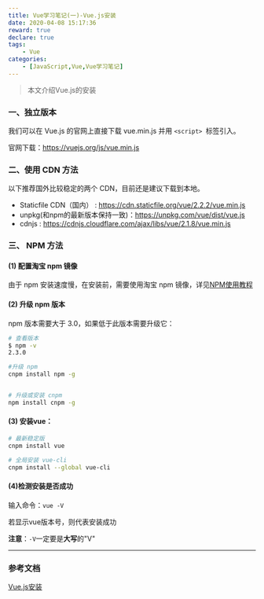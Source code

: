 ```yaml
---
title: Vue学习笔记(一)-Vue.js安装
date: 2020-04-08 15:17:36
reward: true
declare: true
tags: 
	- Vue
categories: 
	- [JavaScript,Vue,Vue学习笔记]
---
```


> 本文介绍Vue.js的安装

### 一、独立版本

我们可以在 Vue.js 的官网上直接下载 vue.min.js 并用 ``<script> ``标签引入。

官网下载：https://vuejs.org/js/vue.min.js

### 二、使用 CDN 方法

以下推荐国外比较稳定的两个 CDN，目前还是建议下载到本地。

* Staticfile CDN（国内） : https://cdn.staticfile.org/vue/2.2.2/vue.min.js
* unpkg(和npm的最新版本保持一致)：https://unpkg.com/vue/dist/vue.js
* cdnjs : https://cdnjs.cloudflare.com/ajax/libs/vue/2.1.8/vue.min.js

<!--more-->

### 三、 NPM 方法

#### (1) 配置淘宝 npm 镜像

由于 npm 安装速度慢，在安装前，需要使用淘宝 npm 镜像，详见[NPM使用教程](NPM使用教程.md)

#### (2) 升级 npm 版本

npm 版本需要大于 3.0，如果低于此版本需要升级它：

```sh
# 查看版本
$ npm -v
2.3.0

#升级 npm
cnpm install npm -g


# 升级或安装 cnpm
npm install cnpm -g
```

#### (3) 安装vue：

```sh
# 最新稳定版
cnpm install vue

# 全局安装 vue-cli
cnpm install --global vue-cli
```

#### (4)检测安装是否成功

输入命令：``vue -V``

若显示vue版本号，则代表安装成功

**注意**：``-V``一定要是**大写**的"V"

-----

### 参考文档

[Vue.js安装](https://www.runoob.com/vue2/vue-install.html)
